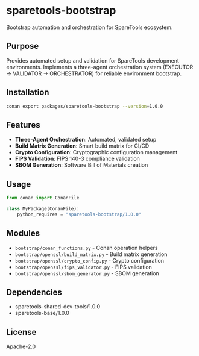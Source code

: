 # sparetools-bootstrap

Bootstrap automation and orchestration for SpareTools ecosystem.

## Purpose

Provides automated setup and validation for SpareTools development environments. Implements a three-agent orchestration system (EXECUTOR → VALIDATOR → ORCHESTRATOR) for reliable environment bootstrap.

## Installation

```bash
conan export packages/sparetools-bootstrap --version=1.0.0
```

## Features

- **Three-Agent Orchestration**: Automated, validated setup
- **Build Matrix Generation**: Smart build matrix for CI/CD
- **Crypto Configuration**: Cryptographic configuration management
- **FIPS Validation**: FIPS 140-3 compliance validation
- **SBOM Generation**: Software Bill of Materials creation

## Usage

```python
from conan import ConanFile

class MyPackage(ConanFile):
    python_requires = "sparetools-bootstrap/1.0.0"
```

## Modules

- `bootstrap/conan_functions.py` - Conan operation helpers
- `bootstrap/openssl/build_matrix.py` - Build matrix generation
- `bootstrap/openssl/crypto_config.py` - Crypto configuration
- `bootstrap/openssl/fips_validator.py` - FIPS validation
- `bootstrap/openssl/sbom_generator.py` - SBOM generation

## Dependencies

- sparetools-shared-dev-tools/1.0.0
- sparetools-base/1.0.0

## License

Apache-2.0

